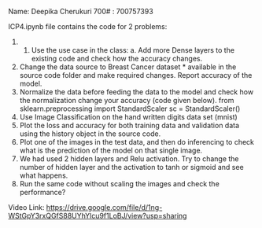 Name: Deepika Cherukuri
700# : 700757393

ICP4.ipynb file contains the code for 2 problems:

1. 1. Use the use case in the class:
  a. Add more Dense layers to the existing code and check how the accuracy changes.
  2. Change the data source to Breast Cancer dataset * available in the source code folder and make required
     changes. Report accuracy of the model.
  3. Normalize the data before feeding the data to the model and check how the normalization change your
     accuracy (code given below).
     from sklearn.preprocessing import StandardScaler
     sc = StandardScaler()
2. Use Image Classification on the hand written digits data set (mnist)
  1. Plot the loss and accuracy for both training data and validation data using the history object in the source
      code.
  2. Plot one of the images in the test data, and then do inferencing to check what is the prediction of the model
      on that single image.
  3. We had used 2 hidden layers and Relu activation. Try to change the number of hidden layer and the
      activation to tanh or sigmoid and see what happens.
  4. Run the same code without scaling the images and check the performance?

Video Link: https://drive.google.com/file/d/1ng-WStGpY3rxQGfS88UYhYlcu9f1LoBJ/view?usp=sharing
